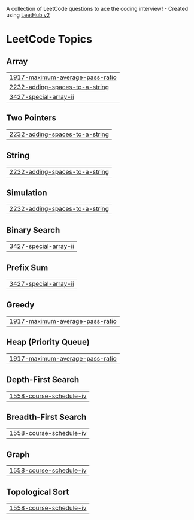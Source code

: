 A collection of LeetCode questions to ace the coding interview! - Created using [LeetHub v2](https://github.com/arunbhardwaj/LeetHub-2.0)
<!---LeetCode Topics Start-->
# LeetCode Topics
## Array
|  |
| ------- |
| [1917-maximum-average-pass-ratio](https://github.com/D6-80428-pradeep/CODING-QUESTIONS-leetcode-GfG/tree/master/1917-maximum-average-pass-ratio) |
| [2232-adding-spaces-to-a-string](https://github.com/D6-80428-pradeep/CODING-QUESTIONS-leetcode-GfG/tree/master/2232-adding-spaces-to-a-string) |
| [3427-special-array-ii](https://github.com/D6-80428-pradeep/CODING-QUESTIONS-leetcode-GfG/tree/master/3427-special-array-ii) |
## Two Pointers
|  |
| ------- |
| [2232-adding-spaces-to-a-string](https://github.com/D6-80428-pradeep/CODING-QUESTIONS-leetcode-GfG/tree/master/2232-adding-spaces-to-a-string) |
## String
|  |
| ------- |
| [2232-adding-spaces-to-a-string](https://github.com/D6-80428-pradeep/CODING-QUESTIONS-leetcode-GfG/tree/master/2232-adding-spaces-to-a-string) |
## Simulation
|  |
| ------- |
| [2232-adding-spaces-to-a-string](https://github.com/D6-80428-pradeep/CODING-QUESTIONS-leetcode-GfG/tree/master/2232-adding-spaces-to-a-string) |
## Binary Search
|  |
| ------- |
| [3427-special-array-ii](https://github.com/D6-80428-pradeep/CODING-QUESTIONS-leetcode-GfG/tree/master/3427-special-array-ii) |
## Prefix Sum
|  |
| ------- |
| [3427-special-array-ii](https://github.com/D6-80428-pradeep/CODING-QUESTIONS-leetcode-GfG/tree/master/3427-special-array-ii) |
## Greedy
|  |
| ------- |
| [1917-maximum-average-pass-ratio](https://github.com/D6-80428-pradeep/CODING-QUESTIONS-leetcode-GfG/tree/master/1917-maximum-average-pass-ratio) |
## Heap (Priority Queue)
|  |
| ------- |
| [1917-maximum-average-pass-ratio](https://github.com/D6-80428-pradeep/CODING-QUESTIONS-leetcode-GfG/tree/master/1917-maximum-average-pass-ratio) |
## Depth-First Search
|  |
| ------- |
| [1558-course-schedule-iv](https://github.com/D6-80428-pradeep/CODING-QUESTIONS-leetcode-GfG/tree/master/1558-course-schedule-iv) |
## Breadth-First Search
|  |
| ------- |
| [1558-course-schedule-iv](https://github.com/D6-80428-pradeep/CODING-QUESTIONS-leetcode-GfG/tree/master/1558-course-schedule-iv) |
## Graph
|  |
| ------- |
| [1558-course-schedule-iv](https://github.com/D6-80428-pradeep/CODING-QUESTIONS-leetcode-GfG/tree/master/1558-course-schedule-iv) |
## Topological Sort
|  |
| ------- |
| [1558-course-schedule-iv](https://github.com/D6-80428-pradeep/CODING-QUESTIONS-leetcode-GfG/tree/master/1558-course-schedule-iv) |
<!---LeetCode Topics End-->